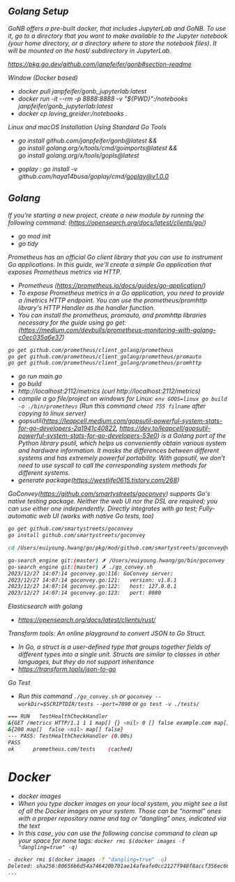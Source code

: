 <i> 

## Golang Setup 

GoNB offers a pre-built docker, that includes JupyterLab and GoNB. To use it, go to a directory that you want to make available to the Jupyter notebook (your home directory, or a directory where to store the notebook files). It will be mounted on the host/ subdirectory in JupyterLab.

https://pkg.go.dev/github.com/janpfeifer/gonb#section-readme

Window (Docker based)
- docker pull janpfeifer/gonb_jupyterlab:latest
- docker run -it --rm -p 8888:8888 -v "${PWD}":/notebooks janpfeifer/gonb_jupyterlab:latest
- docker cp loving_greider:/notebooks .

Linux and macOS Installation Using Standard Go Tools
- go install github.com/janpfeifer/gonb@latest && \
  go install golang.org/x/tools/cmd/goimports@latest && \
  go install golang.org/x/tools/gopls@latest

- goplay : go install -v github.com/haya14busa/goplay/cmd/goplay@v1.0.0

## Golang
If you’re starting a new project, create a new module by running the following command: (https://opensearch.org/docs/latest/clients/go/)
- go mod init <mymodulename>
- go tidy

Prometheus has an official Go client library that you can use to instrument Go applications. In this guide, we'll create a simple Go application that exposes Prometheus metrics via HTTP.
- Prometheus (https://prometheus.io/docs/guides/go-application/)
- To expose Prometheus metrics in a Go application, you need to provide a /metrics HTTP endpoint. You can use the prometheus/promhttp library's HTTP Handler as the handler function.
- You can install the prometheus, promauto, and promhttp libraries necessary for the guide using go get: (https://medium.com/devbulls/prometheus-monitoring-with-golang-c0ec035a6e37)
```bash
go get github.com/prometheus/client_golang/prometheus
go get github.com/prometheus/client_golang/prometheus/promauto
go get github.com/prometheus/client_golang/prometheus/promhttp
```
- go run main.go
- go build
- http://localhost:2112/metrics (curl http://localhost:2112/metrics)
- compile a go file/project on windows for Linux: `env GOOS=linux go build -o ./bin/prometheus` (Run this command `chmod 755 filname` after copying to linux server)
- gopsutil(https://leapcell.medium.com/gopsutil-powerful-system-stats-for-go-developers-2a1941c40822, https://dev.to/leapcell/gopsutil-powerful-system-stats-for-go-developers-53e0) is a Golang port of the Python library psutil, which helps us conveniently obtain various system and hardware information. It masks the differences between different systems and has extremely powerful portability. With gopsutil, we don’t need to use syscall to call the corresponding system methods for different systems. 
- generate package(https://westlife0615.tistory.com/268)

GoConvey(https://github.com/smartystreets/goconvey) supports Go's native testing package. Neither the web UI nor the DSL are required; you can use either one independently. Directly integrates with go test; Fully-automatic web UI (works with native Go tests, too)
```bash
go get github.com/smartystreets/goconvey
go install github.com/smartystreets/goconvey

cd /Users/euiyoung.hwang/go/pkg/mod/github.com/smartystreets/goconvey@v1.8.1

go-search_engine git:(master) ✗ /Users/euiyoung.hwang/go/bin/goconvey --workDir=$SCRIPTDIR/tests
go-search_engine git:(master) ✗ ./go_convey.sh                                                                                              
2023/12/27 14:07:14 goconvey.go:116: GoConvey server: 
2023/12/27 14:07:14 goconvey.go:121:   version: v1.8.1
2023/12/27 14:07:14 goconvey.go:122:   host: 127.0.0.1
2023/12/27 14:07:14 goconvey.go:123:   port: 8080
```

Elasticsearch with golang
- https://opensearch.org/docs/latest/clients/rust/

Transform tools: An online playground to convert JSON to Go Struct.
- In Go, a struct is a user-defined type that groups together fields of different types into a single unit. Structs are similar to classes in other languages, but they do not support inheritance
- https://transform.tools/json-to-go


Go Test
- Run this command `./go_convey.sh` or `goconvey --workDir=$SCRIPTDIR/tests --port=7090` or `go test -v ./tests/`
```bash
=== RUN   TestHealthCheckHandler
&{GET /metrics HTTP/1.1 1 1 map[] {} <nil> 0 [] false example.com map[] map[] <nil> map[] 192.0.2.1:1234 /metrics <nil> <nil> <nil>  {{}} <nil> [] map[]}
&{200 map[]  false <nil> map[] false}
--- PASS: TestHealthCheckHandler (0.00s)
PASS
ok      prometheus.com/tests    (cached)
```

# Docker
- docker images
- When you type docker images on your local system, you might see a list of all the Docker images on your system. Those can be “normal” ones with a proper repository name and tag or “dangling” ones, indicated via the <none> text 
- In this case, you can use the following concise command to clean up your space for none tags: `docker rmi $(docker images -f "dangling=true" -q)`
```bash
- docker rmi $(docker images -f "dangling=true" -q)
Deleted: sha256:80656b6d54a746420b701ae14afeafe0cc2127f948f8accf356ec66aa2115191
...
```